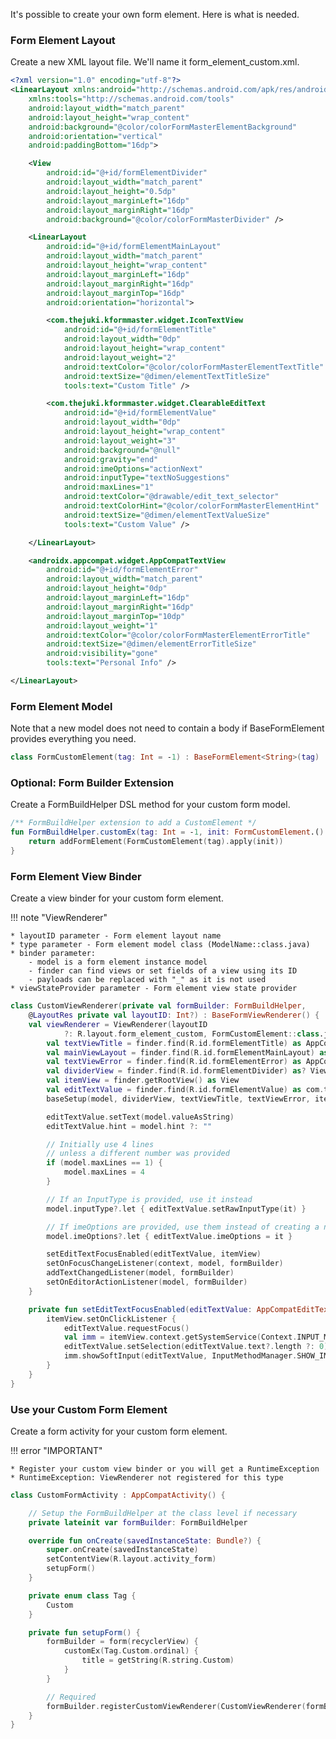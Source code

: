 It's possible to create your own form element. Here is what is needed.

### Form Element Layout

Create a new XML layout file. We'll name it form_element_custom.xml.

```xml
<?xml version="1.0" encoding="utf-8"?>
<LinearLayout xmlns:android="http://schemas.android.com/apk/res/android"
    xmlns:tools="http://schemas.android.com/tools"
    android:layout_width="match_parent"
    android:layout_height="wrap_content"
    android:background="@color/colorFormMasterElementBackground"
    android:orientation="vertical"
    android:paddingBottom="16dp">

    <View
        android:id="@+id/formElementDivider"
        android:layout_width="match_parent"
        android:layout_height="0.5dp"
        android:layout_marginLeft="16dp"
        android:layout_marginRight="16dp"
        android:background="@color/colorFormMasterDivider" />

    <LinearLayout
        android:id="@+id/formElementMainLayout"
        android:layout_width="match_parent"
        android:layout_height="wrap_content"
        android:layout_marginLeft="16dp"
        android:layout_marginRight="16dp"
        android:layout_marginTop="16dp"
        android:orientation="horizontal">

        <com.thejuki.kformmaster.widget.IconTextView
            android:id="@+id/formElementTitle"
            android:layout_width="0dp"
            android:layout_height="wrap_content"
            android:layout_weight="2"
            android:textColor="@color/colorFormMasterElementTextTitle"
            android:textSize="@dimen/elementTextTitleSize"
            tools:text="Custom Title" />

        <com.thejuki.kformmaster.widget.ClearableEditText
            android:id="@+id/formElementValue"
            android:layout_width="0dp"
            android:layout_height="wrap_content"
            android:layout_weight="3"
            android:background="@null"
            android:gravity="end"
            android:imeOptions="actionNext"
            android:inputType="textNoSuggestions"
            android:maxLines="1"
            android:textColor="@drawable/edit_text_selector"
            android:textColorHint="@color/colorFormMasterElementHint"
            android:textSize="@dimen/elementTextValueSize"
            tools:text="Custom Value" />

    </LinearLayout>

    <androidx.appcompat.widget.AppCompatTextView
        android:id="@+id/formElementError"
        android:layout_width="match_parent"
        android:layout_height="0dp"
        android:layout_marginLeft="16dp"
        android:layout_marginRight="16dp"
        android:layout_marginTop="10dp"
        android:layout_weight="1"
        android:textColor="@color/colorFormMasterElementErrorTitle"
        android:textSize="@dimen/elementErrorTitleSize"
        android:visibility="gone"
        tools:text="Personal Info" />

</LinearLayout>
```

### Form Element Model

Note that a new model does not need to contain a body if BaseFormElement provides everything you need.

```kotlin
class FormCustomElement(tag: Int = -1) : BaseFormElement<String>(tag)
```

### Optional: Form Builder Extension

Create a FormBuildHelper DSL method for your custom form model.

```kotlin
/** FormBuildHelper extension to add a CustomElement */
fun FormBuildHelper.customEx(tag: Int = -1, init: FormCustomElement.() -> Unit): FormCustomElement {
    return addFormElement(FormCustomElement(tag).apply(init))
}
```

### Form Element View Binder

Create a view binder for your custom form element.

!!! note "ViewRenderer"

    * layoutID parameter - Form element layout name
    * type parameter - Form element model class (ModelName::class.java)
    * binder parameter:
        - model is a form element instance model
        - finder can find views or set fields of a view using its ID
        - payloads can be replaced with "_" as it is not used
    * viewStateProvider parameter - Form element view state provider

```kotlin
class CustomViewRenderer(private val formBuilder: FormBuildHelper, 
    @LayoutRes private val layoutID: Int?) : BaseFormViewRenderer() {
    val viewRenderer = ViewRenderer(layoutID
            ?: R.layout.form_element_custom, FormCustomElement::class.java) { model, finder: FormViewFinder, _ ->
        val textViewTitle = finder.find(R.id.formElementTitle) as AppCompatTextView
        val mainViewLayout = finder.find(R.id.formElementMainLayout) as? LinearLayout
        val textViewError = finder.find(R.id.formElementError) as AppCompatTextView
        val dividerView = finder.find(R.id.formElementDivider) as? View
        val itemView = finder.getRootView() as View
        val editTextValue = finder.find(R.id.formElementValue) as com.thejuki.kformmaster.widget.ClearableEditText
        baseSetup(model, dividerView, textViewTitle, textViewError, itemView, mainViewLayout, editTextValue)

        editTextValue.setText(model.valueAsString)
        editTextValue.hint = model.hint ?: ""

        // Initially use 4 lines
        // unless a different number was provided
        if (model.maxLines == 1) {
            model.maxLines = 4
        }

        // If an InputType is provided, use it instead
        model.inputType?.let { editTextValue.setRawInputType(it) }

        // If imeOptions are provided, use them instead of creating a new line
        model.imeOptions?.let { editTextValue.imeOptions = it }

        setEditTextFocusEnabled(editTextValue, itemView)
        setOnFocusChangeListener(context, model, formBuilder)
        addTextChangedListener(model, formBuilder)
        setOnEditorActionListener(model, formBuilder)
    }

    private fun setEditTextFocusEnabled(editTextValue: AppCompatEditText, itemView: View) {
        itemView.setOnClickListener {
            editTextValue.requestFocus()
            val imm = itemView.context.getSystemService(Context.INPUT_METHOD_SERVICE) as InputMethodManager
            editTextValue.setSelection(editTextValue.text?.length ?: 0)
            imm.showSoftInput(editTextValue, InputMethodManager.SHOW_IMPLICIT)
        }
    }
}
```

### Use your Custom Form Element

Create a form activity for your custom form element.

!!! error "IMPORTANT"

    * Register your custom view binder or you will get a RuntimeException
    * RuntimeException: ViewRenderer not registered for this type

```kotlin
class CustomFormActivity : AppCompatActivity() {

    // Setup the FormBuildHelper at the class level if necessary
    private lateinit var formBuilder: FormBuildHelper

    override fun onCreate(savedInstanceState: Bundle?) {
        super.onCreate(savedInstanceState)
        setContentView(R.layout.activity_form)
        setupForm()
    }

    private enum class Tag {
        Custom
    }

    private fun setupForm() {
        formBuilder = form(recyclerView) {
            customEx(Tag.Custom.ordinal) {
                title = getString(R.string.Custom)
            }
        }

        // Required
        formBuilder.registerCustomViewRenderer(CustomViewRenderer(formBuilder).viewRenderer)
    }
}
```
